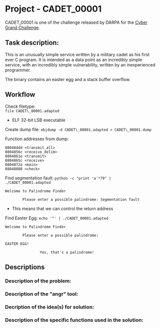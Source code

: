 # Project - CADET_00001
CADET\_00001 is one of the challenge released by DARPA for the [Cyber Grand Challenge](https://github.com/CyberGrandChallenge/samples/tree/master/examples/CADET_00001).  

## Task description:  
This is an unusually simple service written by a military cadet as his first ever C program. It is intended as a data point as an incredibly simple service, with an incredibly simple vulnerability, written by an inexperienced programmer.  

The binary contains an easter egg and a stack buffer overflow.  

## Workflow
Check filetype:  
`file CADET\_00001.adapted`  
- ELF 32-bit LSB executable  

Create dump file: 
`objdump -d CADET\_00001.adapted > CADET\_00001.dump`

Function addresses from dump:
```
080484dd <transmit_all>
0804856c <receive_delim>
0804861e <transmit>
0804865c <receive>
0804872a <main>
08048808 <check>
```

Find segmentation fault:
`python -c "print 'a'*79" | ./CADET_00001.adapted`
```
Welcome to Palindrome Finder

        Please enter a possible palindrome: Segmentation fault
```
- This means that we can control the return address

Find Easter Egg:
`echo '^' | ./CADET_00001.adapted`
```
Welcome to Palindrome Finder

        Please enter a possible palindrome: 

EASTER EGG!

                Yes, that's a palindrome!
```


## Descriptions

### Description of the problem:  

###	Description of the "angr" tool:  

### Decription of the idea(s) for solution:  

### Description of the specific functions used in the solution:  

